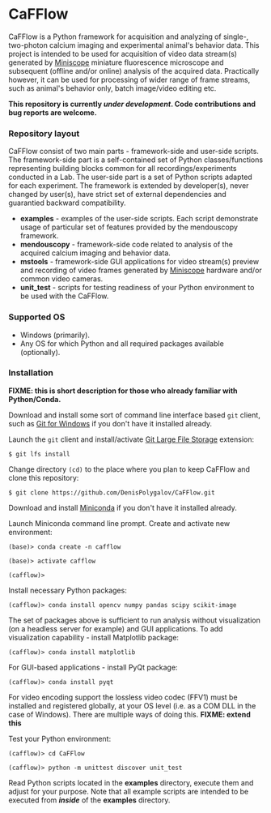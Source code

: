 # CaFFlow

CaFFlow is a Python framework for acquisition and analyzing of single-,
two-photon calcium imaging and experimental animal's behavior data.
This project is intended to be used for acquisition of video data stream(s) generated
by [Miniscope](http://miniscope.org) miniature fluorescence microscope and subsequent
(offline and/or online) analysis of the acquired data.
Practically however, it can be used for processing of wider range of frame streams,
such as animal's behavior only, batch image/video editing etc.

**This repository is currently _under_ _development_. Code contributions and bug reports are welcome.**

### Repository layout

CaFFlow consist of two main parts - framework-side and user-side scripts.
The framework-side part is a self-contained set of Python classes/functions representing
building blocks common for all recordings/experiments conducted in a Lab.
The user-side part is a set of Python scripts adapted for each experiment.
The framework is extended by developer(s), never changed by user(s),
have strict set of external dependencies and guarantied backward compatibility.


- __examples__ - examples of the user-side scripts. Each script demonstrate usage of particular set of features provided by the mendouscopy framework.
- __mendouscopy__ - framework-side code related to analysis of the acquired calcium imaging and behavior data.
- __mstools__ - framework-side GUI applications for video stream(s) preview and recording of video frames generated by [Miniscope](http://miniscope.org) hardware and/or common video cameras.
- __unit_test__ - scripts for testing readiness of your Python environment to be used with the CaFFlow.


### Supported OS

- Windows (primarily).
- Any OS for which Python and all required packages available (optionally).


### Installation

__FIXME: this is short description for those who already familiar with Python/Conda.__

Download and install some sort of command line interface based `git` client, such as
[Git for Windows](https://git-scm.com/download/win) if you don't have it installed already.

Launch the `git` client and install/activate [Git Large File Storage](https://git-lfs.github.com/) extension:

`$ git lfs install`

Change directory `(cd)` to the place where you plan to keep CaFFlow and clone this repository:

`$ git clone https://github.com/DenisPolygalov/CaFFlow.git`

Download and install [Miniconda](https://docs.conda.io/en/latest/miniconda.html) if you don't have it installed already.

Launch Miniconda command line prompt. Create and activate new environment:

`(base)> conda create -n cafflow`

`(base)> activate cafflow`

`(cafflow)>`

Install necessary Python packages:

`(cafflow)> conda install opencv numpy pandas scipy scikit-image`

The set of packages above is sufficient to run analysis without visualization (on a headless server for example) and GUI applications.
To add visualization capability - install Matplotlib package:

`(cafflow)> conda install matplotlib`

For GUI-based applications - install PyQt package:

`(cafflow)> conda install pyqt`

For video encoding support the lossless video codec (FFV1)
must be installed and registered globally, at your OS level
(i.e. as a COM DLL in the case of Windows).
There are multiple ways of doing this. __FIXME: extend this__

Test your Python environment:

`(cafflow)> cd CaFFlow`

`(cafflow)> python -m unittest discover unit_test`

Read Python scripts located in the __examples__ directory, execute them and adjust for your purpose.
Note that all example scripts are intended to be executed from __*inside*__ of the __examples__ directory.

